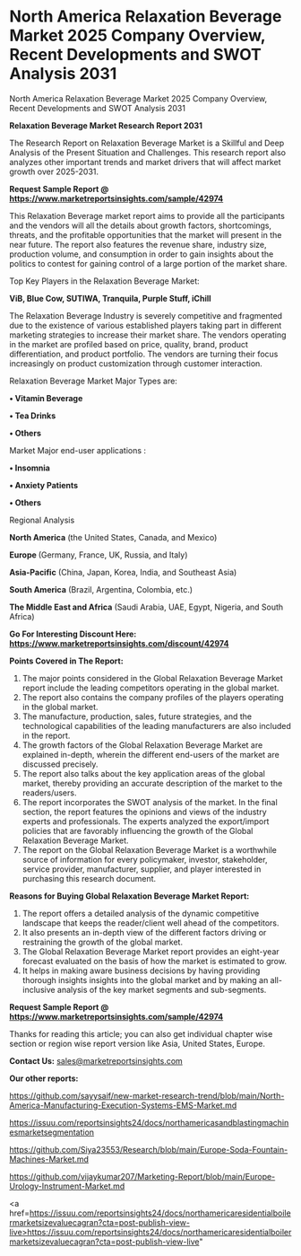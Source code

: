 # North America Relaxation Beverage Market 2025 Company Overview, Recent Developments and SWOT Analysis 2031
North America Relaxation Beverage Market 2025 Company Overview, Recent Developments and SWOT Analysis 2031

<strong>Relaxation Beverage Market Research Report 2031</strong>

The Research Report on Relaxation Beverage Market is a Skillful and Deep Analysis of the Present Situation and Challenges. This research report also analyzes other important trends and market drivers that will affect market growth over 2025-2031.

<strong>Request Sample Report @ <a href=https://www.marketreportsinsights.com/sample/42974>https://www.marketreportsinsights.com/sample/42974</a></strong>

This Relaxation Beverage market report aims to provide all the participants and the vendors will all the details about growth factors, shortcomings, threats, and the profitable opportunities that the market will present in the near future. The report also features the revenue share, industry size, production volume, and consumption in order to gain insights about the politics to contest for gaining control of a large portion of the market share.

Top Key Players in the Relaxation Beverage Market:

<strong>ViB, Blue Cow, SUTIWA, Tranquila, Purple Stuff, iChill</strong>

The Relaxation Beverage Industry is severely competitive and fragmented due to the existence of various established players taking part in different marketing strategies to increase their market share. The vendors operating in the market are profiled based on price, quality, brand, product differentiation, and product portfolio. The vendors are turning their focus increasingly on product customization through customer interaction.

Relaxation Beverage Market Major Types are:

<strong>•  Vitamin Beverage

•  Tea Drinks

•  Others</strong>

Market Major end-user applications :

<strong>•  Insomnia

•  Anxiety Patients

•  Others</strong>

Regional Analysis

</u><strong><b>North America</b></strong> (the United States, Canada, and Mexico)

<strong><b>Europe </b></strong>(Germany, France, UK, Russia, and Italy)

<strong><b>Asia-Pacific</b></strong> (China, Japan, Korea, India, and Southeast Asia)

<strong><b>South America</b></strong> (Brazil, Argentina, Colombia, etc.)

<strong><b>The Middle East and Africa</b></strong> (Saudi Arabia, UAE, Egypt, Nigeria, and South Africa)

<strong>Go For Interesting Discount Here: <a href=https://www.marketreportsinsights.com/discount/42974>https://www.marketreportsinsights.com/discount/42974</a></strong>

<strong>Points Covered in The Report:</strong>
<ol>
  <li>The major points considered in the Global Relaxation Beverage Market report include the leading competitors operating in the global market.</li>
  <li>The report also contains the company profiles of the players operating in the global market.</li>
  <li>The manufacture, production, sales, future strategies, and the technological capabilities of the leading manufacturers are also included in the report.</li>
  <li>The growth factors of the Global Relaxation Beverage Market are explained in-depth, wherein the different end-users of the market are discussed precisely.</li>
  <li>The report also talks about the key application areas of the global market, thereby providing an accurate description of the market to the readers/users.</li>
  <li>The report incorporates the SWOT analysis of the market. In the final section, the report features the opinions and views of the industry experts and professionals. The experts analyzed the export/import policies that are favorably influencing the growth of the Global Relaxation Beverage Market.</li>
  <li>The report on the Global Relaxation Beverage Market is a worthwhile source of information for every policymaker, investor, stakeholder, service provider, manufacturer, supplier, and player interested in purchasing this research document.</li>
</ol>
<strong>Reasons for Buying Global Relaxation Beverage Market Report:</strong>

<ol>
  <li>The report offers a detailed analysis of the dynamic competitive landscape that keeps the reader/client well ahead of the competitors.</li>
  <li>It also presents an in-depth view of the different factors driving or restraining the growth of the global market.</li>
  <li>The Global Relaxation Beverage Market report provides an eight-year forecast evaluated on the basis of how the market is estimated to grow.</li>
  <li>It helps in making aware business decisions by having providing thorough insights insights into the global market and by making an all-inclusive analysis of the key market segments and sub-segments.</li>
</ol>
<strong>Request Sample Report @ <a href=https://www.marketreportsinsights.com/sample/42974>https://www.marketreportsinsights.com/sample/42974</a></strong>


Thanks for reading this article; you can also get individual chapter wise section or region wise report version like Asia, United States, Europe.

<strong>Contact Us:</strong>
sales@marketreportsinsights.com

<strong>Our other reports:</strong>

<a href=https://github.com/sayysaif/new-market-research-trend/blob/main/North-America-Manufacturing-Execution-Systems-EMS-Market.md>https://github.com/sayysaif/new-market-research-trend/blob/main/North-America-Manufacturing-Execution-Systems-EMS-Market.md</a>

<a href=https://issuu.com/reportsinsights24/docs/northamericasandblastingmachinesmarketsegmentation>https://issuu.com/reportsinsights24/docs/northamericasandblastingmachinesmarketsegmentation</a>

<a href=https://github.com/Siya23553/Research/blob/main/Europe-Soda-Fountain-Machines-Market.md>https://github.com/Siya23553/Research/blob/main/Europe-Soda-Fountain-Machines-Market.md</a>

<a href=https://github.com/vijaykumar207/Marketing-Report/blob/main/Europe-Urology-Instrument-Market.md>https://github.com/vijaykumar207/Marketing-Report/blob/main/Europe-Urology-Instrument-Market.md</a>

<a href=https://issuu.com/reportsinsights24/docs/northamericaresidentialboilermarketsizevaluecagran?cta=post-publish-view-live>https://issuu.com/reportsinsights24/docs/northamericaresidentialboilermarketsizevaluecagran?cta=post-publish-view-live</a>"

